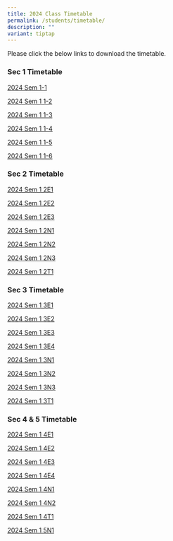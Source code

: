 ```yaml
---
title: 2024 Class Timetable
permalink: /students/timetable/
description: ""
variant: tiptap
---
```

<p>Please click the below links to download the timetable.</p><h3>Sec 1 Timetable</h3><p><a href="/files/School timetable/Term One/2024_Sem1_Class_Timetable_1_1.pdf" rel="noopener noreferrer nofollow" target="_blank">2024 Sem 1-1</a></p><p><a href="/files/School timetable/Term One/2024_Sem1_Class_Timetable_1_2.pdf" rel="noopener noreferrer nofollow" target="_blank">2024 Sem 1 1-2</a></p><p><a href="/files/School timetable/Term One/2024_Sem1_Class_Timetable_1_3.pdf" rel="noopener noreferrer nofollow" target="_blank">2024 Sem 1 1-3</a></p><p><a href="/files/School timetable/Term One/2024_Sem1_Class_Timetable_1_4.pdf" rel="noopener noreferrer nofollow" target="_blank">2024 Sem 1 1-4</a></p><p><a href="/files/School timetable/Term One/2024_Sem1_Class_Timetable_1_5.pdf" rel="noopener noreferrer nofollow" target="_blank">2024 Sem 1 1-5</a></p><p><a href="/files/School timetable/Term One/2024_Sem1_Class_Timetable_1_6.pdf" rel="noopener noreferrer nofollow" target="_blank">2024 Sem 1 1-6</a></p><h3>Sec 2 Timetable</h3><p><a href="/files/School timetable/Term One/2024_Sem1_Class_Timetable_2E1.pdf" rel="noopener noreferrer nofollow" target="_blank">2024 Sem 1 2E1</a></p><p><a href="/files/School timetable/Term One/2024_Sem1_Class_Timetable_2E2.pdf" rel="noopener noreferrer nofollow" target="_blank">2024 Sem 1 2E2</a></p><p><a href="/files/School timetable/Term One/2024_Sem1_Class_Timetable_3E3__29Dec.pdf" rel="noopener noreferrer nofollow" target="_blank">2024 Sem 1 2E3</a></p><p><a href="/files/School timetable/Term One/2024_Sem1_Class_Timetable_2N1.pdf" rel="noopener noreferrer nofollow" target="_blank">2024 Sem 1 2N1</a></p><p><a href="/files/School timetable/Term One/2024_Sem1_Class_Timetable_2N2.pdf" rel="noopener noreferrer nofollow" target="_blank">2024 Sem 1 2N2</a></p><p><a href="/files/School timetable/Term One/2024_Sem1_Class_Timetable_2N3.pdf" rel="noopener noreferrer nofollow" target="_blank">2024 Sem 1 2N3</a></p><p><a href="/files/School timetable/Term One/2024_Sem1_Class_Timetable_2T1.pdf" rel="noopener noreferrer nofollow" target="_blank">2024 Sem 1 2T1</a></p><h3>Sec 3 Timetable</h3><p><a href="/files/School timetable/Term One/2024_Sem1_Class_Timetable_3E1.pdf" rel="noopener noreferrer nofollow" target="_blank">2024 Sem 1 3E1</a></p><p><a href="/files/School timetable/Term One/2024_Sem1_Class_Timetable_3E2.pdf" rel="noopener noreferrer nofollow" target="_blank">2024 Sem 1 3E2</a></p><p><a href="/files/School timetable/Term One/2024_Sem1_Class_Timetable_3E3__29Dec.pdf" rel="noopener noreferrer nofollow" target="_blank">2024 Sem 1 3E3</a></p><p><a href="/files/School timetable/Term One/2024_Sem1_Class_Timetable_3E4.pdf" rel="noopener noreferrer nofollow" target="_blank">2024 Sem 1 3E4</a></p><p><a href="/files/School timetable/Term One/2024_Sem1_Class_Timetable_3N1.pdf" rel="noopener noreferrer nofollow" target="_blank">2024 Sem 1 3N1</a></p><p><a href="/files/School timetable/Term One/2024_Sem1_Class_Timetable_3N2.pdf" rel="noopener noreferrer nofollow" target="_blank">2024 Sem 1 3N2</a></p><p><a href="/files/School timetable/Term One/2024_Sem1_Class_Timetable_3N3.pdf" rel="noopener noreferrer nofollow" target="_blank">2024 Sem 1 3N3</a></p><p><a href="/files/School timetable/Term One/2024_Sem1_Class_Timetable_3T1.pdf" rel="noopener noreferrer nofollow" target="_blank">2024 Sem 1 3T1</a></p><h3>Sec 4 &amp; 5 Timetable</h3><p><a href="/files/School timetable/Term One/2024_Sem1_Class_Timetable_4E1.pdf" rel="noopener noreferrer nofollow" target="_blank">2024 Sem 1 4E1</a></p><p><a href="/files/School timetable/Term One/2024_Sem1_Class_Timetable_4E2.pdf" rel="noopener noreferrer nofollow" target="_blank">2024 Sem 1 4E2</a></p><p><a href="/files/School timetable/Term One/2024_Sem1_Class_Timetable_4E3.pdf" rel="noopener noreferrer nofollow" target="_blank">2024 Sem 1 4E3</a></p><p><a href="/files/School timetable/Term One/2024_Sem1_Class_Timetable_4E4.pdf" rel="noopener noreferrer nofollow" target="_blank">2024 Sem 1 4E4</a></p><p><a href="/files/School timetable/Term One/2024_Sem1_Class_Timetable_4N1.pdf" rel="noopener noreferrer nofollow" target="_blank">2024 Sem 1 4N1</a></p><p><a href="/files/School timetable/Term One/2024_Sem1_Class_Timetable_4N2.pdf" rel="noopener noreferrer nofollow" target="_blank">2024 Sem 1 4N2</a></p><p><a href="/files/School timetable/Term One/2024_Sem1_Class_Timetable_4T1.pdf" rel="noopener noreferrer nofollow" target="_blank">2024 Sem 1 4T1</a></p><p><a href="/files/School timetable/Term One/2024_Sem1_Class_Timetable_5N1.pdf" rel="noopener noreferrer nofollow" target="_blank">2024 Sem 1 5N1</a></p><p></p><p></p>